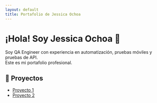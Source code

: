 ```yaml
---
layout: default
title: Portafolio de Jessica Ochoa
---
```


# ¡Hola! Soy Jessica Ochoa 👋

Soy QA Engineer con experiencia en automatización, pruebas móviles y pruebas de API.  
Este es mi portafolio profesional.

## 🚀 Proyectos

- [Proyecto 1](https://github.com/JessicaOchoaG/NOMBRE_DEL_REPO_1)
- [Proyecto 2](https://github.com/JessicaOchoaG/NOMBRE_DEL_REPO_2)
